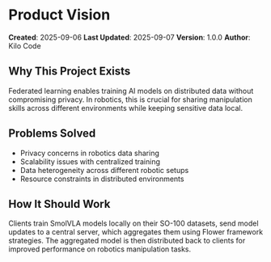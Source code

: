 # Product Vision

**Created**: 2025-09-06
**Last Updated**: 2025-09-07
**Version**: 1.0.0
**Author**: Kilo Code

## Why This Project Exists
Federated learning enables training AI models on distributed data without compromising privacy. In robotics, this is crucial for sharing manipulation skills across different environments while keeping sensitive data local.

## Problems Solved
- Privacy concerns in robotics data sharing
- Scalability issues with centralized training
- Data heterogeneity across different robotic setups
- Resource constraints in distributed environments

## How It Should Work
Clients train SmolVLA models locally on their SO-100 datasets, send model updates to a central server, which aggregates them using Flower framework strategies. The aggregated model is then distributed back to clients for improved performance on robotics manipulation tasks.